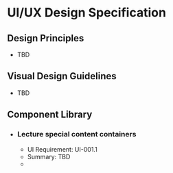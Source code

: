 # UI/UX Design Specification
## Design Principles
- TBD
## Visual Design Guidelines
- TBD
## Component Library
- ### Lecture special content containers
  - UI Requirement: UI-001.1 
  - Summary: TBD
  - 
## 
